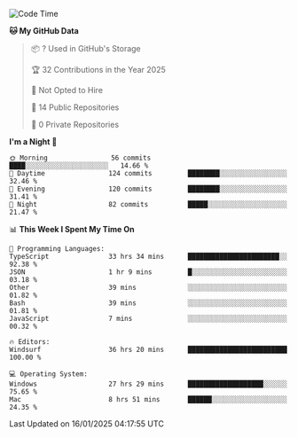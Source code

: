 <!--START_SECTION:waka-->
![Code Time](http://img.shields.io/badge/Code%20Time-6%2C540%20hrs%2029%20mins-blue)

**🐱 My GitHub Data** 

> 📦 ? Used in GitHub's Storage 
 > 
> 🏆 32 Contributions in the Year 2025
 > 
> 🚫 Not Opted to Hire
 > 
> 📜 14 Public Repositories 
 > 
> 🔑 0 Private Repositories 
 > 
**I'm a Night 🦉** 

```text
🌞 Morning                56 commits          ████░░░░░░░░░░░░░░░░░░░░░   14.66 % 
🌆 Daytime                124 commits         ████████░░░░░░░░░░░░░░░░░   32.46 % 
🌃 Evening                120 commits         ████████░░░░░░░░░░░░░░░░░   31.41 % 
🌙 Night                  82 commits          █████░░░░░░░░░░░░░░░░░░░░   21.47 % 
```


📊 **This Week I Spent My Time On** 

```text
💬 Programming Languages: 
TypeScript               33 hrs 34 mins      ███████████████████████░░   92.38 % 
JSON                     1 hr 9 mins         █░░░░░░░░░░░░░░░░░░░░░░░░   03.18 % 
Other                    39 mins             ░░░░░░░░░░░░░░░░░░░░░░░░░   01.82 % 
Bash                     39 mins             ░░░░░░░░░░░░░░░░░░░░░░░░░   01.81 % 
JavaScript               7 mins              ░░░░░░░░░░░░░░░░░░░░░░░░░   00.32 % 

🔥 Editors: 
Windsurf                 36 hrs 20 mins      █████████████████████████   100.00 % 

💻 Operating System: 
Windows                  27 hrs 29 mins      ███████████████████░░░░░░   75.65 % 
Mac                      8 hrs 51 mins       ██████░░░░░░░░░░░░░░░░░░░   24.35 % 
```


 Last Updated on 16/01/2025 04:17:55 UTC
<!--END_SECTION:waka-->

